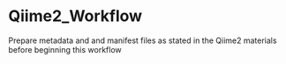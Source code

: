 # Qiime2_Workflow

Prepare metadata and and manifest files as stated in the Qiime2 materials before beginning this workflow
